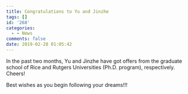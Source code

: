 ```yaml
---
title: Congratulations to Yu and Jinzhe
tags: []
id: '268'
categories:
  - - News
comments: false
date: 2019-02-28 01:05:42
---
```


In the past two months, Yu and Jinzhe have got offers from the graduate school of Rice and Rutgers Universities (Ph.D. program), respectively. Cheers!

Best wishes as you begin following your dreams!!!